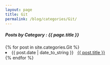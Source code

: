 ```yaml
---
layout: page
title: Git
permalink: /blog/categories/Git/
---
```


<h5> Posts by Category : {{ page.title }} </h5>

<div class="card">
{% for post in site.categories.Git %}
 <li class="category-posts"><span>{{ post.date | date_to_string }}</span> &nbsp; <a href="{{ post.url }}">{{ post.title }}</a></li>
{% endfor %}
</div>